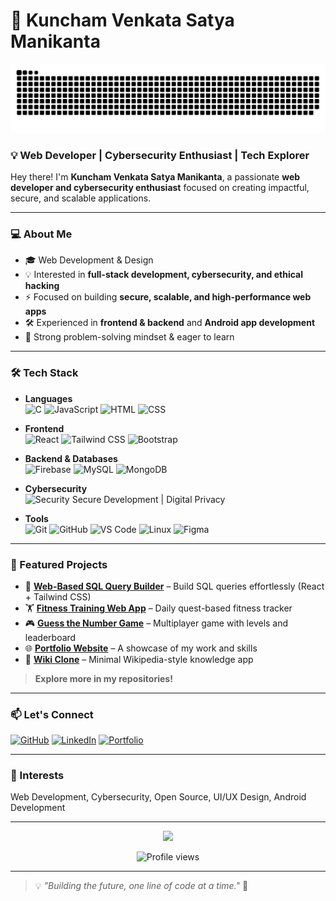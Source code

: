 # 🚀 Kuncham Venkata Satya Manikanta

<picture>
  <source
    media="(prefers-color-scheme: dark)"
    srcset="https://raw.githubusercontent.com/platane/snk/output/github-contribution-grid-snake-dark.svg"
  />
  <source
    media="(prefers-color-scheme: light)"
    srcset="https://raw.githubusercontent.com/platane/snk/output/github-contribution-grid-snake.svg"
  />
  <img
    alt="GitHub Contribution Snake"
    src="https://raw.githubusercontent.com/platane/snk/output/github-contribution-grid-snake.svg"
  />
</picture>

### 💡 Web Developer | Cybersecurity Enthusiast | Tech Explorer

Hey there! I'm **Kuncham Venkata Satya Manikanta**, a passionate **web developer and cybersecurity enthusiast** focused on creating impactful, secure, and scalable applications.

---

### 💻 About Me
- 🎓 Web Development & Design
- 💡 Interested in **full-stack development, cybersecurity, and ethical hacking**
- ⚡ Focused on building **secure, scalable, and high-performance web apps**
- 🛠 Experienced in **frontend & backend** and **Android app development**
- 🚀 Strong problem-solving mindset & eager to learn

---

### 🛠️ Tech Stack

- **Languages**  
  ![C](https://img.shields.io/badge/C-00599C?style=for-the-badge&logo=c&logoColor=white)
  ![JavaScript](https://img.shields.io/badge/JavaScript-F7DF1E?style=for-the-badge&logo=javascript&logoColor=black)
  ![HTML](https://img.shields.io/badge/HTML-E34F26?style=for-the-badge&logo=html5&logoColor=white)
  ![CSS](https://img.shields.io/badge/CSS-1572B6?style=for-the-badge&logo=css3&logoColor=white)

- **Frontend**  
  ![React](https://img.shields.io/badge/React-20232A?style=for-the-badge&logo=react&logoColor=61DAFB)
  ![Tailwind CSS](https://img.shields.io/badge/Tailwind_CSS-38B2AC?style=for-the-badge&logo=tailwind-css&logoColor=white)
  ![Bootstrap](https://img.shields.io/badge/Bootstrap-563D7C?style=for-the-badge&logo=bootstrap&logoColor=white)

- **Backend & Databases**  
  ![Firebase](https://img.shields.io/badge/Firebase-FFCA28?style=for-the-badge&logo=firebase&logoColor=black)
  ![MySQL](https://img.shields.io/badge/MySQL-005C84?style=for-the-badge&logo=mysql&logoColor=white)
  ![MongoDB](https://img.shields.io/badge/MongoDB-4EA94B?style=for-the-badge&logo=mongodb&logoColor=white)

- **Cybersecurity**  
  ![Security](https://img.shields.io/badge/Security-D14836?style=for-the-badge&logo=hackthebox&logoColor=white)
  Secure Development | Digital Privacy

- **Tools**  
  ![Git](https://img.shields.io/badge/Git-F05032?style=for-the-badge&logo=git&logoColor=white)
  ![GitHub](https://img.shields.io/badge/GitHub-181717?style=for-the-badge&logo=github&logoColor=white)
  ![VS Code](https://img.shields.io/badge/VS_Code-007ACC?style=for-the-badge&logo=visual-studio-code&logoColor=white)
  ![Linux](https://img.shields.io/badge/Linux-FCC624?style=for-the-badge&logo=linux&logoColor=black)
  ![Figma](https://img.shields.io/badge/Figma-F24E1E?style=for-the-badge&logo=figma&logoColor=white)

---

### 🌟 Featured Projects

- 🚀 **[Web-Based SQL Query Builder](#)** – Build SQL queries effortlessly (React + Tailwind CSS)  
- 🏋️ **[Fitness Training Web App](#)** – Daily quest-based fitness tracker  
- 🎮 **[Guess the Number Game](#)** – Multiplayer game with levels and leaderboard  
- 🌐 **[Portfolio Website](#)** – A showcase of my work and skills  
- 📖 **[Wiki Clone](#)** – Minimal Wikipedia-style knowledge app  

> **Explore more in my repositories!**

---

### 📫 Let's Connect

[![GitHub](https://img.shields.io/badge/GitHub-100000?style=for-the-badge&logo=github&logoColor=white)](https://github.com/monkey9-Cyber-cat-Spidy)
[![LinkedIn](https://img.shields.io/badge/LinkedIn-0A66C2?style=for-the-badge&logo=linkedin&logoColor=white)](https://www.linkedin.com/in/kvsmanikanta)
[![Portfolio](https://img.shields.io/badge/Portfolio-121212?style=for-the-badge&logo=vercel&logoColor=white)](https://chatbot-info-by-monkey.vercel.app/)

---

### 💬 Interests
Web Development, Cybersecurity, Open Source, UI/UX Design, Android Development

---

<div align="center">
  <img src="https://github-readme-stats.vercel.app/api/top-langs?username=monkey9-Cyber-cat-Spidy&layout=compact&theme=dark&langs_count=8" height="150" />
</div>

<p align="center">
  <img src="https://komarev.com/ghpvc/?username=monkey9-Cyber-cat-Spidy&label=Profile%20views&color=0e75b6&style=flat" alt="Profile views" />
</p>

---

> 💡 *"Building the future, one line of code at a time."* 🚀